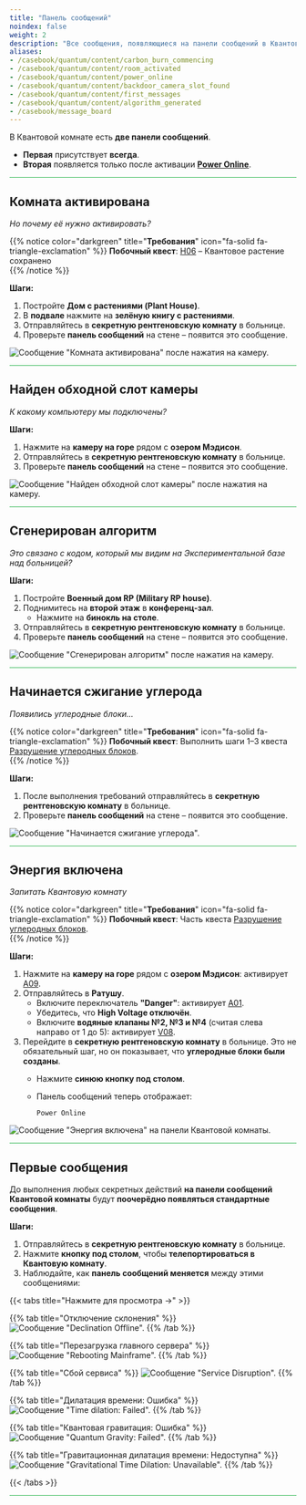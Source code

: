 ```yaml
---
title: "Панель сообщений"
noindex: false
weight: 2
description: "Все сообщения, появляющиеся на панели сообщений в Квантовой комнате, и способы их активации в Brookhaven RP: Тайны и Загадки."
aliases:
- /casebook/quantum/content/carbon_burn_commencing
- /casebook/quantum/content/room_activated
- /casebook/quantum/content/power_online
- /casebook/quantum/content/backdoor_camera_slot_found
- /casebook/quantum/content/first_messages
- /casebook/quantum/content/algorithm_generated
- /casebook/message_board
---
```


В Квантовой комнате есть **две панели сообщений**.  
- **Первая** присутствует **всегда**.  
- **Вторая** появляется только после активации **[Power Online](#power-online)**.

<hr style="background-color: #28b44c" size=8>

## Комната активирована  
_Но почему её нужно активировать?_  

{{% notice color="darkgreen" title="**Требования**" icon="fa-solid fa-triangle-exclamation" %}}
**Побочный квест**: [H06](/casebook/light_panel#h06) – Квантовое растение сохранено  
{{% /notice %}}

**Шаги:**  

1. Постройте **Дом с растениями (Plant House)**.  
2. В **подвале** нажмите на **зелёную книгу с растениями**.  
3. Отправляйтесь в **секретную рентгеновскую комнату** в больнице.  
4. Проверьте **панель сообщений** на стене – появится это сообщение.  

![Сообщение "Комната активирована" после нажатия на камеру.](/images/bh/room-activated.png)

<hr style="background-color: #28b44c" size=8>

## Найден обходной слот камеры  
_К какому компьютеру мы подключены?_  

**Шаги:**  

1. Нажмите на **камеру на горе** рядом с **озером Мэдисон**.  
2. Отправляйтесь в **секретную рентгеновскую комнату** в больнице.  
3. Проверьте **панель сообщений** на стене – появится это сообщение.  

![Сообщение "Найден обходной слот камеры" после нажатия на камеру.](/images/bh/backdoor-camera-slot.jpg)

<hr style="background-color: #28b44c" size=8>

## Сгенерирован алгоритм  
_Это связано с кодом, который мы видим на Экспериментальной базе над больницей?_  

**Шаги:**  

1. Постройте **Военный дом RP (Military RP house)**.  
2. Поднимитесь на **второй этаж** в **конференц-зал**.  
   - Нажмите на **бинокль на столе**.  
3. Отправляйтесь в **секретную рентгеновскую комнату** в больнице.  
4. Проверьте **панель сообщений** на стене – появится это сообщение.  

![Сообщение "Сгенерирован алгоритм" после нажатия на камеру.](/images/bh/algorithm-generated.jpg)

<hr style="background-color: #28b44c" size=8>

## Начинается сжигание углерода  
_Появились углеродные блоки..._  

{{% notice color="darkgreen" title="**Требования**" icon="fa-solid fa-triangle-exclamation" %}}
**Побочный квест**: Выполнить шаги 1–3 квеста [Разрушение углеродных блоков](/lore/quests/destroy_carbon_blocks).  
{{% /notice %}}

**Шаги:**  

1. После выполнения требований отправляйтесь в **секретную рентгеновскую комнату** в больнице.  
2. Проверьте **панель сообщений** на стене – появится это сообщение.  

![Сообщение "Начинается сжигание углерода".](/images/bh/carbon-burn-commencing.jpg)

<hr style="background-color: #28b44c" size=8>

## Энергия включена  
_Запитать Квантовую комнату_  

{{% notice color="darkgreen" title="**Требования**" icon="fa-solid fa-triangle-exclamation" %}}
**Побочный квест**: Часть квеста [Разрушение углеродных блоков](../../../lore/quests/destroy_carbon_blocks).  
{{% /notice %}}

**Шаги:**  

1. Нажмите на **камеру на горе** рядом с **озером Мэдисон**: активирует [A09](../../light_panel#a09).  
2. Отправляйтесь в **Ратушу**.  
   - Включите переключатель **"Danger"**: активирует [A01](../../light_panel#a01).  
   - Убедитесь, что **High Voltage отключён**.  
   - Включите **водяные клапаны №2, №3 и №4** (считая слева направо от 1 до 5): активирует [V08](../../light_panel#v08).  
3. Перейдите в **секретную рентгеновскую комнату** в больнице. Это не обязательный шаг, но он показывает, что **углеродные блоки были созданы**.  
   - Нажмите **синюю кнопку под столом**.  
   - Панель сообщений теперь отображает:  

     `Power Online`

![Сообщение "Энергия включена" на панели Квантовой комнаты.](/images/bh/destroy-carbon-blocks-online-2.jpg)

<hr style="background-color: #28b44c" size=8>

## Первые сообщения  
До выполнения любых секретных действий **на панели сообщений Квантовой комнаты** будут **поочерёдно появляться стандартные сообщения**.

**Шаги:**  

1. Отправляйтесь в **секретную рентгеновскую комнату** в больнице.  
2. Нажмите **кнопку под столом**, чтобы **телепортироваться в Квантовую комнату**.  
3. Наблюдайте, как **панель сообщений меняется** между этими сообщениями:

{{< tabs title="Нажмите для просмотра ->" >}}

{{% tab title="Отключение склонения" %}}
![Сообщение "Declination Offline".](/images/bh/declination-offline.jpg)
{{% /tab %}}

{{% tab title="Перезагрузка главного сервера" %}}
![Сообщение "Rebooting Mainframe".](/images/bh/rebooting-mainframe.png)
{{% /tab %}}

{{% tab title="Сбой сервиса" %}}
![Сообщение "Service Disruption".](/images/bh/service-disruption.jpg)
{{% /tab %}}

{{% tab title="Дилатация времени: Ошибка" %}}
![Сообщение "Time dilation: Failed".](/images/bh/time-dilation-failed.jpg)
{{% /tab %}}

{{% tab title="Квантовая гравитация: Ошибка" %}}
![Сообщение "Quantum Gravity: Failed".](/images/bh/quantum-gravity-failed.jpg)
{{% /tab %}}

{{% tab title="Гравитационная дилатация времени: Недоступна" %}}
![Сообщение "Gravitational Time Dilation: Unavailable".](/images/bh/gravitational-time-dilation-ua.jpg)
{{% /tab %}}

{{< /tabs >}}

<hr style="background-color: #28b44c" size=8>

